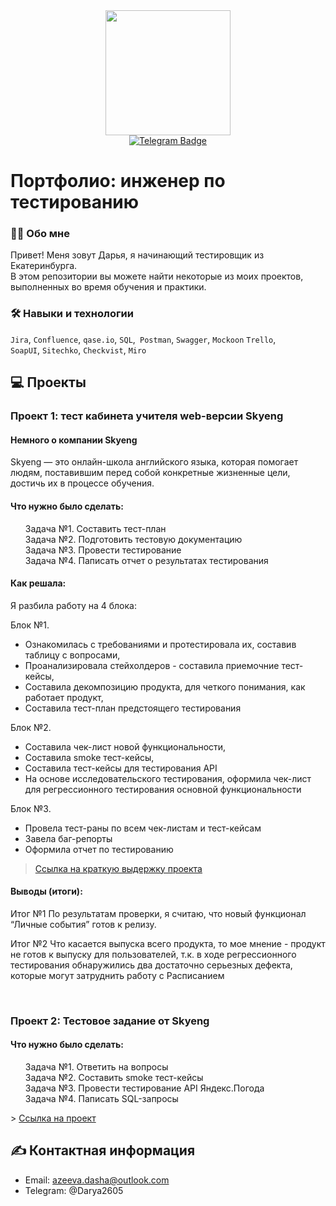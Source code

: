 <div id="header" align="center">
  <img src="https://media.giphy.com/media/v1.Y2lkPTc5MGI3NjExZnptN3NjcHg1ZnJ3cXJ6cHpvdmo5MGs0dWwyaGx2dXR4dHdlYWRjdyZlcD12MV9pbnRlcm5hbF9naWZfYnlfaWQmY3Q9cw/lGhBlBMIN2XsEteTN3/giphy.gif" width="200"/>
</div>
<div id="badges" align="center">
  <a href="https://t.me/Darya2605">
   <img src="https://img.shields.io/badge/telegram-blue?logo=telegram&logoColor=white" alt="Telegram Badge"/>
  </a>
  </div>

# Портфолио: инженер по тестированию


### :woman_technologist: Обо мне 

Привет! Меня зовут Дарья, я начинающий тестировщик из Екатеринбурга. <br>
В этом репозитории вы можете найти некоторые из моих проектов, выполненных во время обучения и практики.
<br>

### :hammer_and_wrench: Навыки и технологии
``Jira``, ``Confluence``, ``qase.io``, ``SQL``,`` Postman``, ``Swagger``, ``Mockoon`` ``Trello``, <br>
``SoapUI``,  ``Sitechko``, ``Checkvist``, ``Miro``<br>



## :computer: Проекты


### Проект 1: тест кабинета учителя web-версии Skyeng

#### Немного о компании Skyeng   
Skyeng — это онлайн-школа английского языка, которая помогает людям, поставившим перед собой конкретные жизненные цели, <br>
достичь их в процессе обучения.<p>
    
#### Что нужно было сделать:
<ol>
  Задача №1.  Составить тест-план <br>
  Задача №2. Подготовить тестовую документацию <br>
  Задача №3. Провести тестирование <br>
  Задача №4. Паписать отчет о результатах тестирования
</ol>

#### Как решала:
  <p>Я разбила работу на 4 блока:<p>
  
<p>Блок №1.
<ul>
  <li>Ознакомилась с требованиями и протестировала их, составив таблицу с вопросами,</li>
  <li>Проанализировала стейхолдеров - составила приемочние тест-кейсы,</li>
  <li>Составила декомпозицию продукта, для четкого понимания, как работает продукт, </li>
  <li>Составила тест-план предстоящего тестирования</li></ul> <p>

<p>Блок №2.
<ul>
  <li>Cоставила чек-лист новой функциональности,</li>
  <li>Составила smoke тест-кейсы,</li>
  <li>Составила тест-кейсы для тестирования API </li>
  <li>На основе исследовательского тестирования, оформила чек-лист для регрессионного тестирования основной функциональности</li> </ul><p>

<p>Блок №3.
<ul>
  <li>Провела тест-раны по всем чек-листам и тест-кейсам</li>
  <li>Завела баг-репорты</li>
  <li>Оформила отчет по тестированию</li> 
</ul>
  <p>
    
>  <a href="https://docs.google.com/document/d/18WwUCvFImLULXNkLynHjOfp5INJJoq4JqQy_0B-K4dc/edit?usp=sharing">Ссылка на краткую выдержку проекта</a>
 
 
#### Выводы (итоги):
Итог №1
По результатам проверки, я считаю, что новый функционал “Личные события” готов к релизу.
    
<p> Итог №2
Что касается выпуска всего продукта, то мое мнение - продукт не готов к выпуску для пользователей, т.к. в ходе регрессионного тестирования обнаружились два достаточно серьезных дефекта, которые могут затруднить работу с Расписанием<p> <br>
  


### Проект 2: Тестовое задание от Skyeng

#### Что нужно было сделать:
<p><ol>
Задача №1. Ответить на вопросы <br>
Задача №2. Составить smoke тест-кейсы <br>
Задача №3. Провести тестирование API Яндекс.Погода <br>
Задача №4. Паписать SQL-запросы
</ol> </p>
<p>
>  <a href="https://docs.google.com/document/d/1uKHRC2yNHkOHyuDS3NQ6rYLYNPZ0tEj0Z3gy1OIaCbo/edit?usp=drive_link">Ссылка на проект</a>
 
</p>



## :writing_hand: Контактная информация
- Email: azeeva.dasha@outlook.com
- Telegram: @Darya2605
  
<div id="badges" align="center">
<img src="https://komarev.com/ghpvc/?username=Darya11111&style=flat-square&color=blue" alt=""/>
</div>
